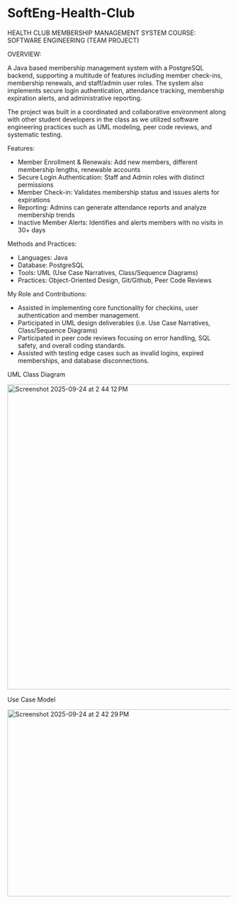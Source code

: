 # SoftEng-Health-Club
HEALTH CLUB MEMBERSHIP MANAGEMENT SYSTEM
COURSE: SOFTWARE ENGINEERING (TEAM PROJECT)

OVERVIEW: 

A Java based membership management system with a PostgreSQL backend, supporting a multitude of features including member check-ins,
membership renewals, and staff/admin user roles. The system also implements secure login authentication, attendance tracking, membership expiration
alerts, and administrative reporting. 

The project was built in a coordinated and collaborative environment along with other student developers in the class as we utilized software engineering
practices such as UML modeling, peer code reviews, and systematic testing. 

Features:
  - Member Enrollment & Renewals: Add new members, different membership lengths, renewable accounts
  - Secure Login Authentication: Staff and Admin roles with distinct permissions
  - Member Check-in: Validates membership status and issues alerts for expirations
  - Reporting: Admins can generate attendance reports and analyze membership trends
  - Inactive Member Alerts: Identifies and alerts members with no visits in 30+ days

Methods and Practices:
  - Languages: Java
  - Database: PostgreSQL
  - Tools: UML (Use Case Narratives, Class/Sequence Diagrams)
  - Practices: Object-Oriented Design, Git/Github, Peer Code Reviews

My Role and Contributions:
  - Assisted in implementing core functionality for checkins, user authentication and member management.
  - Participated in UML design deliverables (i.e. Use Case Narratives, Class/Sequence Diagrams)
  - Participated in peer code reviews focusing on error handling, SQL safety, and overall coding standards.
  - Assisted with testing edge cases such as invalid logins, expired memberships, and database disconnections.


UML Class Diagram

<img width="885" height="687" alt="Screenshot 2025-09-24 at 2 44 12 PM" src="https://github.com/user-attachments/assets/3b375b59-3b06-48c8-b86c-9cd47e090c34" />

Use Case Model

<img width="530" height="421" alt="Screenshot 2025-09-24 at 2 42 29 PM" src="https://github.com/user-attachments/assets/4d831b48-adfd-4aa1-9547-0a06d68678e6" />
